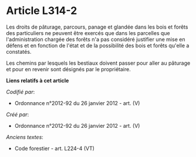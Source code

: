 # Article L314-2

Les droits de pâturage, parcours, panage et glandée dans les bois et forêts des particuliers ne peuvent être exercés que dans
les parcelles que l'administration chargée des forêts n'a pas considéré justifier une mise en défens et en fonction de l'état
et de la possibilité des bois et forêts qu'elle a constatés.

Les chemins par lesquels les bestiaux doivent passer pour aller au pâturage et pour en revenir sont désignés par le
propriétaire.

**Liens relatifs à cet article**

_Codifié par_:

  - Ordonnance n°2012-92 du 26 janvier 2012 - art. (V)

_Créé par_:

  - Ordonnance n°2012-92 du 26 janvier 2012 - art. (V)

_Anciens textes_:

  - Code forestier - art. L224-4 (VT)
